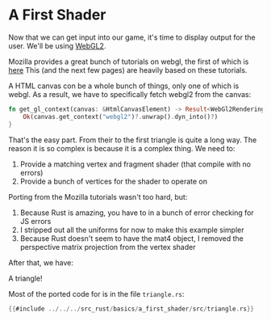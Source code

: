 # A First Shader

Now that we can get input into our game, it's time to display output
for the user. We'll be using 
[WebGL2](https://www.khronos.org/registry/webgl/specs/latest/2.0/).

Mozilla provides a great bunch of tutorials on webgl, the first of which is
[here](https://developer.mozilla.org/en-US/docs/Web/API/WebGL_API/Tutorial/Getting_started_with_WebGL)
This (and the next few pages) are heavily based on these tutorials.

A HTML canvas con be a whole bunch of things, only one of which is
webgl. As a result, we have to specifically fetch webgl2 from the canvas:
```rust
fn get_gl_context(canvas: &HtmlCanvasElement) -> Result<WebGl2RenderingContext, JsValue> {
    Ok(canvas.get_context("webgl2")?.unwrap().dyn_into()?)
}
```

That's the easy part. From their to the first triangle is quite a long
way. The reason it is so complex is because it is a complex thing. We
need to:
1. Provide a matching vertex and fragment shader (that compile with no errors)
2. Provide a bunch of vertices for the shader to operate on

Porting from the Mozilla tutorials wasn't too hard, but:
1. Because Rust is amazing, you have to in a bunch of error checking for JS errors
2. I stripped out all the uniforms for now to make this example simpler
3. Because Rust doesn't seem to have the mat4 object, I removed the perspective matrix projection from the vertex shader

After that, we have:

<canvas id="basics/a_first_shader"></canvas>

A triangle!

Most of the ported code for is in the file `triangle.rs`:
```rust
{{#include ../../../src_rust/basics/a_first_shader/src/triangle.rs}}
```

